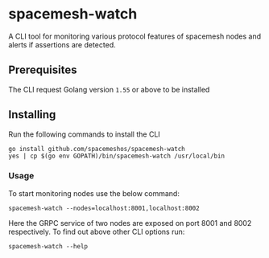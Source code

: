 # spacemesh-watch

A CLI tool for monitoring various protocol features of spacemesh nodes and alerts if assertions are detected.

## Prerequisites

The CLI request Golang version `1.55` or above to be installed

## Installing

Run the following commands to install the CLI

```
go install github.com/spacemeshos/spacemesh-watch
yes | cp $(go env GOPATH)/bin/spacemesh-watch /usr/local/bin
```

### Usage

To start monitoring nodes use the below command:

```
spacemesh-watch --nodes=localhost:8001,localhost:8002 
```

Here the GRPC service of two nodes are exposed on port 8001 and 8002 respectively. To find out above other CLI options run:

```
spacemesh-watch --help
```
